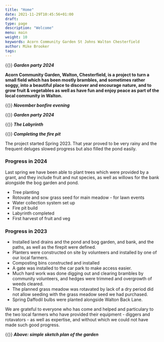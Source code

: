```yaml
---
title: "Home"
date: 2021-11-29T10:45:56+01:00
draft: 
type: page
description: "Welcome"
menu: main
weight: 10
keywords: Acorn Community Garden St Johns Walton Chesterfield 
author: Mike Brooker
tags:
---
```


{{<responsive-img img="/images/20Aug24.jpg" text="Garden party august 2024" >}}
***Garden party 2024***

**Acorn Community Garden, Walton, Chesterfield, is a project to turn a small field which has been mostly brambles, and sometimes rather soggy, into a beautiful place to discover and encourage nature, and to grow fruit & vegetables as well as have fun and enjoy peace as part of the local community in Walton.**

{{<responsive-img img="/images/bonfire12Nov2024.jpg" text="Garden party august 2024" >}}
***November bonfire evening***

{{<responsive-img img="/images/gardenparty_aug2024.jpg" text="Garden party august 2024" >}}
***Garden party 2024***

{{<responsive-img img="/images/labyrinth2024.jpg" text="Garden party august 2024" >}}
***The Labyrinth***

{{<responsive-img img="/images/firepit_finishing2024.jpg" text="Garden party august 2024" >}}
***Completing the fire pit***

The project started Spring 2023. That year proved to be very rainy and the frequent deluges slowed progress but also filled the pond easily.  

### Progress in 2024

Last spring we have been able to plant trees which were provided by a grant, and they include fruit and nut species, as well as willows for the bank alongside the bog garden and pond. 
  
 - Tree planting
 - Rotovate and sow grass seed for main meadow - for lawn events
 - Water collection system set up
 - Fire pit build
 - Labyrinth completed
 - First harvest of fruit and veg

### Progress in 2023

- Installed land drains and the pond and bog garden, and bank, and the paths, as well as the firepit were defined.
- Planters were constructed on site by volunteers and installed by one of our local farmers. 
- Composting bins constructed and installed
- A gate was installed to the car park to make access easier. 
- Much hard work was done digging out and clearing brambles by community volunteers, and hedges were trimmed and overgrowth of weeds cleared.  
- The planned grass meadow was rotavated by lack of a dry period did not allow seeding with the grass meadow seed we had purchased. 
- Spring Daffodil bulbs were planted alongside Walton Back Lane.

We are grateful to everyone who has come and helped and particulary to the two local farmers who have provided their equipment - diggers and rotavators - as well as expertise, and without which we could not have made such good progress.  

{{<responsive-img img="/img/sketchMar23.png" text="Preliminary sketch" >}}
***Above: simple sketch plan of the garden***
